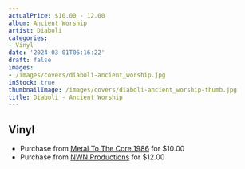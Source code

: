 ```yaml
---
actualPrice: $10.00 - 12.00
album: Ancient Worship
artist: Diaboli
categories:
- Vinyl
date: '2024-03-01T06:16:22'
draft: false
images:
- /images/covers/diaboli-ancient_worship.jpg
inStock: true
thumbnailImage: /images/covers/diaboli-ancient_worship-thumb.jpg
title: Diaboli - Ancient Worship
---
```


## Vinyl
* Purchase from [Metal To The Core 1986](https://metaltothecore1986.com/shop/diaboli-ancient-worship-7-ep/) for $10.00
* Purchase from [NWN Productions](http://shop.nwnprod.com/index.php?route=product/product&path=76&product_id=43091&sort=pd.name&order=ASC) for $12.00
